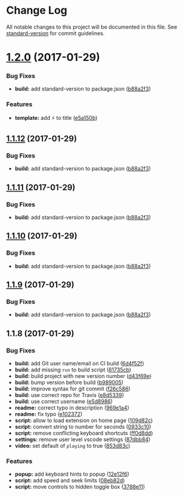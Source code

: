 # Change Log

All notable changes to this project will be documented in this file. See [standard-version](https://github.com/conventional-changelog/standard-version) for commit guidelines.

<a name="1.2.0"></a>
# [1.2.0](https://github.com/adriancarriger/youtube-speed-changer/compare/v1.1.8...v1.2.0) (2017-01-29)


### Bug Fixes

* **build:** add standard-version to package.json ([b88a2f3](https://github.com/adriancarriger/youtube-speed-changer/commit/b88a2f3))


### Features

* **template:** add ⚡  to title ([e5a150b](https://github.com/adriancarriger/youtube-speed-changer/commit/e5a150b))



<a name="1.1.12"></a>
## [1.1.12](https://github.com/adriancarriger/youtube-speed-changer/compare/v1.1.8...v1.1.12) (2017-01-29)


### Bug Fixes

* **build:** add standard-version to package.json ([b88a2f3](https://github.com/adriancarriger/youtube-speed-changer/commit/b88a2f3))



<a name="1.1.11"></a>
## [1.1.11](https://github.com/adriancarriger/youtube-speed-changer/compare/v1.1.8...v1.1.11) (2017-01-29)


### Bug Fixes

* **build:** add standard-version to package.json ([b88a2f3](https://github.com/adriancarriger/youtube-speed-changer/commit/b88a2f3))



<a name="1.1.10"></a>
## [1.1.10](https://github.com/adriancarriger/youtube-speed-changer/compare/v1.1.8...v1.1.10) (2017-01-29)


### Bug Fixes

* **build:** add standard-version to package.json ([b88a2f3](https://github.com/adriancarriger/youtube-speed-changer/commit/b88a2f3))



<a name="1.1.9"></a>
## [1.1.9](https://github.com/adriancarriger/youtube-speed-changer/compare/v1.1.8...v1.1.9) (2017-01-29)


### Bug Fixes

* **build:** add standard-version to package.json ([b88a2f3](https://github.com/adriancarriger/youtube-speed-changer/commit/b88a2f3))



<a name="1.1.8"></a>
## 1.1.8 (2017-01-29)


### Bug Fixes

* **build:** add Git user name/email on CI build ([6d4f52f](https://github.com/adriancarriger/youtube-speed-changer/commit/6d4f52f))
* **build:** add missing `run` to build script ([61735cb](https://github.com/adriancarriger/youtube-speed-changer/commit/61735cb))
* **build:** build project with new version number ([d43f69e](https://github.com/adriancarriger/youtube-speed-changer/commit/d43f69e))
* **build:** bump version before build ([b989005](https://github.com/adriancarriger/youtube-speed-changer/commit/b989005))
* **build:** improve syntax for git commit ([f26c586](https://github.com/adriancarriger/youtube-speed-changer/commit/f26c586))
* **build:** use correct repo for Travis ([e8d5339](https://github.com/adriancarriger/youtube-speed-changer/commit/e8d5339))
* **build:** use correct username ([e5d8986](https://github.com/adriancarriger/youtube-speed-changer/commit/e5d8986))
* **readme:** correct typo in description ([969e1a4](https://github.com/adriancarriger/youtube-speed-changer/commit/969e1a4))
* **readme:** fix typo ([e102372](https://github.com/adriancarriger/youtube-speed-changer/commit/e102372))
* **script:** allow to load extension on home page ([109d82c](https://github.com/adriancarriger/youtube-speed-changer/commit/109d82c))
* **script:** convert string to number for seconds ([0933c10](https://github.com/adriancarriger/youtube-speed-changer/commit/0933c10))
* **script:** remove conflicting keyboard shortcuts ([ff0d8dd](https://github.com/adriancarriger/youtube-speed-changer/commit/ff0d8dd))
* **settings:** remove user level vscode settings ([87dbb84](https://github.com/adriancarriger/youtube-speed-changer/commit/87dbb84))
* **video:** set default of `playing` to true ([853d83c](https://github.com/adriancarriger/youtube-speed-changer/commit/853d83c))


### Features

* **popup:** add keyboard hints to popup ([12e12f6](https://github.com/adriancarriger/youtube-speed-changer/commit/12e12f6))
* **script:** add speed and seek limits ([08eb82d](https://github.com/adriancarriger/youtube-speed-changer/commit/08eb82d))
* **script:** move controls to hidden toggle box ([3788e11](https://github.com/adriancarriger/youtube-speed-changer/commit/3788e11))
